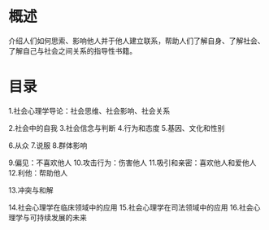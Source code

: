 # 概述
介绍人们如何思索、影响他人并于他人建立联系，帮助人们了解自身、了解社会、了解自己与社会之间关系的指导性书籍。

# 目录
1.社会心理学导论：社会思维、社会影响、社会关系

2.社会中的自我
3.社会信念与判断
4.行为和态度
5.基因、文化和性别

6.从众
7.说服
8.群体影响

9.偏见：不喜欢他人
10.攻击行为：伤害他人
11.吸引和亲密：喜欢他人和爱他人
12.利他：帮助他人

13.冲突与和解

14.社会心理学在临床领域中的应用
15.社会心理学在司法领域中的应用
16.社会心理学与可持续发展的未来
